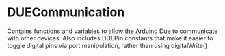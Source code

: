 # DUECommunication
Contains functions and variables to allow the Arduino Due to communicate with other devices. 
Also includes DUEPin constants that make it easier to toggle digital pins via port manipulation, rather than using digitalWrite()
